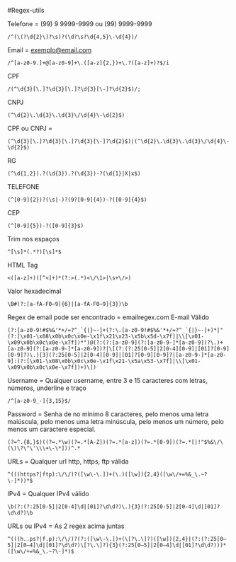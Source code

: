#Regex-utils

Telefone = (99) 9 9999-9999  ou (99) 9999-9999
```
/^(\(?\d{2}\)?\s)?(\d?\s?\d{4,5}\-\d{4})/
```

Email = exemplo@email.com 
``` 
/^[a-z0-9.]+@[a-z0-9]+\.([a-z]{2,})+\.?([a-z]+)?$/i
```

CPF
```
/(^\d{3}[\.]?\d{3}[\.]?\d{3}[\-]?\d{2}$)/;
```

CNPJ 
```
(^\d{2}\.\d{3}\.\d{3}\/\d{4}\-\d{2}$)
```

CPF ou CNPJ = 
```
(^\d{3}[\.]?\d{3}[\.]?\d{3}[\-]?\d{2}$)|(^\d{2}\.\d{3}\.\d{3}\/\d{4}\-\d{2}$)
```

RG
```
(^\d{1,2}).?(\d{3}).?(\d{3})-?(\d{1}|X|x$)
```

TELEFONE 
```
(^[0-9]{2})?(\s|-)?(9?[0-9]{4})-?([0-9]{4}$)
```

CEP 
``` 
(^[0-9]{5})-?([0-9]{3}$)
```

Trim nos espaços
```
^[\s]*(.*?)[\s]*$
```

HTML Tag 
```
<([a-z]+)([^<]+)*(?:>(.*)<\/\1>|\s+\/>)
```

Valor hexadecimal 
```
\B#(?:[a-fA-F0–9]{6}|[a-fA-F0–9]{3})\b
```

Regex de email pode ser encontrado = emailregex.com
E-mail Válido 
```
(?:[a-z0-9!#$%&'*+/=?^_`{|}~-]+(?:\.[a-z0-9!#$%&'*+/=?^_`{|}~-]+)*|"(?:[\x01-\x08\x0b\x0c\x0e-\x1f\x21\x23-\x5b\x5d-\x7f]|\\[\x01-\x09\x0b\x0c\x0e-\x7f])*")@(?:(?:[a-z0-9](?:[a-z0-9-]*[a-z0-9])?\.)+[a-z0-9](?:[a-z0-9-]*[a-z0-9])?|\[(?:(?:25[0-5]|2[0-4][0-9]|[01]?[0-9][0-9]?)\.){3}(?:25[0-5]|2[0-4][0-9]|[01]?[0-9][0-9]?|[a-z0-9-]*[a-z0-9]:(?:[\x01-\x08\x0b\x0c\x0e-\x1f\x21-\x5a\x53-\x7f]|\\[\x01-\x09\x0b\x0c\x0e-\x7f])+)\])
```

Username = Qualquer username, entre 3 e 15 caracteres com letras, números, underline e traço
```
/^[a-z0-9_-]{3,15}$/
```

Password = Senha de no mínimo 8 caracteres, pelo menos uma letra maiúscula, pelo menos uma letra minúscula, pelo menos um número, pelo menos um caractere especial.
```
(?=^.{8,}$)((?=.*\w)(?=.*[A-Z])(?=.*[a-z])(?=.*[0-9])(?=.*[|!"$%&\/\(\)\?\^\'\\\+\-\*]))^.* 
```

URLs = Qualquer url http, https, ftp válida
``` 
^(((https?|ftp):\/\/)?([\w\-\.])+(\.)([\w]){2,4}([\w\/+=%&_\.~?\-]*))*$
```

IPv4 = Qualquer IPv4 válido
```
\b(?:(?:25[0-5]|2[0-4]\d|[01]?\d\d?)\.){3}(?:25[0-5]|2[0-4]\d|[01]?\d\d?)\b

```

URLs ou IPv4 = As 2 regex acima juntas
```
^(((h..ps?|f.p):\/\/)?(?:([\w\-\.])+(\[?\.\]?)([\w]){2,4}|(?:(?:25[0–5]|2[0–4]\d|[01]?\d\d?)\[?\.\]?){3}(?:25[0–5]|2[0–4]\d|[01]?\d\d?)))*([\w\/+=%&_\.~?\-]*)$
```
